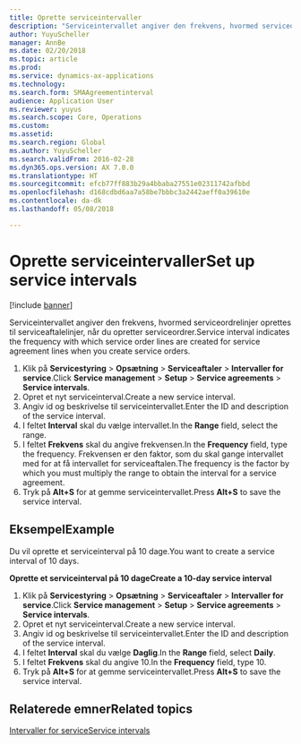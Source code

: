```yaml
---
title: Oprette serviceintervaller
description: "Serviceintervallet angiver den frekvens, hvormed serviceordrelinjer oprettes til serviceaftalelinjer, når du opretter serviceordrer."
author: YuyuScheller
manager: AnnBe
ms.date: 02/20/2018
ms.topic: article
ms.prod: 
ms.service: dynamics-ax-applications
ms.technology: 
ms.search.form: SMAAgreementinterval
audience: Application User
ms.reviewer: yuyus
ms.search.scope: Core, Operations
ms.custom: 
ms.assetid: 
ms.search.region: Global
ms.author: YuyuScheller
ms.search.validFrom: 2016-02-28
ms.dyn365.ops.version: AX 7.0.0
ms.translationtype: HT
ms.sourcegitcommit: efcb77ff883b29a4bbaba27551e02311742afbbd
ms.openlocfilehash: d168cdbd6aa7a58be7bbbc3a2442aeff0a39610e
ms.contentlocale: da-dk
ms.lasthandoff: 05/08/2018

---
```


# <a name="set-up-service-intervals"></a><span data-ttu-id="cc320-103">Oprette serviceintervaller</span><span class="sxs-lookup"><span data-stu-id="cc320-103">Set up service intervals</span></span>  

[!include [banner](../includes/banner.md)]

<span data-ttu-id="cc320-104">Serviceintervallet angiver den frekvens, hvormed serviceordrelinjer oprettes til serviceaftalelinjer, når du opretter serviceordrer.</span><span class="sxs-lookup"><span data-stu-id="cc320-104">Service interval indicates the frequency with which service order lines are created for service agreement lines when you create service orders.</span></span>

1. <span data-ttu-id="cc320-105">Klik på **Servicestyring** \> **Opsætning** \> **Serviceaftaler** \> **Intervaller for service**.</span><span class="sxs-lookup"><span data-stu-id="cc320-105">Click **Service management** \> **Setup** \> **Service agreements** \> **Service intervals**.</span></span>
2. <span data-ttu-id="cc320-106">Opret et nyt serviceinterval.</span><span class="sxs-lookup"><span data-stu-id="cc320-106">Create a new service interval.</span></span>
3. <span data-ttu-id="cc320-107">Angiv id og beskrivelse til serviceintervallet.</span><span class="sxs-lookup"><span data-stu-id="cc320-107">Enter the ID and description of the service interval.</span></span>
4. <span data-ttu-id="cc320-108">I feltet **Interval** skal du vælge intervallet.</span><span class="sxs-lookup"><span data-stu-id="cc320-108">In the **Range** field, select the range.</span></span>
5. <span data-ttu-id="cc320-109">I feltet **Frekvens** skal du angive frekvensen.</span><span class="sxs-lookup"><span data-stu-id="cc320-109">In the **Frequency** field, type the frequency.</span></span> <span data-ttu-id="cc320-110">Frekvensen er den faktor, som du skal gange intervallet med for at få intervallet for serviceaftalen.</span><span class="sxs-lookup"><span data-stu-id="cc320-110">The frequency is the factor by which you must multiply the range to obtain the interval for a service agreement.</span></span>
6. <span data-ttu-id="cc320-111">Tryk på **Alt+S** for at gemme serviceintervallet.</span><span class="sxs-lookup"><span data-stu-id="cc320-111">Press **Alt+S** to save the service interval.</span></span>

## <a name="example"></a><span data-ttu-id="cc320-112">Eksempel</span><span class="sxs-lookup"><span data-stu-id="cc320-112">Example</span></span>

<span data-ttu-id="cc320-113">Du vil oprette et serviceinterval på 10 dage.</span><span class="sxs-lookup"><span data-stu-id="cc320-113">You want to create a service interval of 10 days.</span></span>

<span data-ttu-id="cc320-114">**Oprette et serviceinterval på 10 dage**</span><span class="sxs-lookup"><span data-stu-id="cc320-114">**Create a 10-day service interval**</span></span>

1. <span data-ttu-id="cc320-115">Klik på **Servicestyring** \> **Opsætning** \> **Serviceaftaler** \> **Intervaller for service**.</span><span class="sxs-lookup"><span data-stu-id="cc320-115">Click **Service management** \> **Setup** \> **Service agreements** \> **Service intervals**.</span></span>
2. <span data-ttu-id="cc320-116">Opret et nyt serviceinterval.</span><span class="sxs-lookup"><span data-stu-id="cc320-116">Create a new service interval.</span></span>
3. <span data-ttu-id="cc320-117">Angiv id og beskrivelse til serviceintervallet.</span><span class="sxs-lookup"><span data-stu-id="cc320-117">Enter the ID and description of the service interval.</span></span>
4. <span data-ttu-id="cc320-118">I feltet **Interval** skal du vælge **Daglig**.</span><span class="sxs-lookup"><span data-stu-id="cc320-118">In the **Range** field, select **Daily**.</span></span>
5. <span data-ttu-id="cc320-119">I feltet **Frekvens** skal du angive 10.</span><span class="sxs-lookup"><span data-stu-id="cc320-119">In the **Frequency** field, type 10.</span></span>
6. <span data-ttu-id="cc320-120">Tryk på **Alt+S** for at gemme serviceintervallet.</span><span class="sxs-lookup"><span data-stu-id="cc320-120">Press **Alt+S** to save the service interval.</span></span>

## <a name="related-topics"></a><span data-ttu-id="cc320-121">Relaterede emner</span><span class="sxs-lookup"><span data-stu-id="cc320-121">Related topics</span></span>

[<span data-ttu-id="cc320-122">Intervaller for service</span><span class="sxs-lookup"><span data-stu-id="cc320-122">Service intervals</span></span>](service-intervals.md)  

